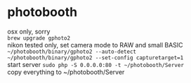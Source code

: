 # photobooth

osx only, sorry  
`brew upgrade gphoto2`  
nikon tested only, set camera mode to RAW and small BASIC  
`~/photobooth/binary/gphoto2 --auto-detect`  
`~/photobooth/binary/gphoto2 --set-config capturetarget=1`  
start server
`sudo php -S 0.0.0.0:80 -t ~/photobooth/Server`  
copy everything to ~/photobooth/Server  
